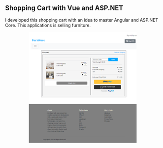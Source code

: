 ## Shopping Cart with Vue and ASP.NET 

I developed this shopping cart with an idea to master Angular and ASP.NET Core. This applications is selling furniture. 


<p align="center">
  <img src="./Diagram/cart.png" width="350" title="hover text">

</p>